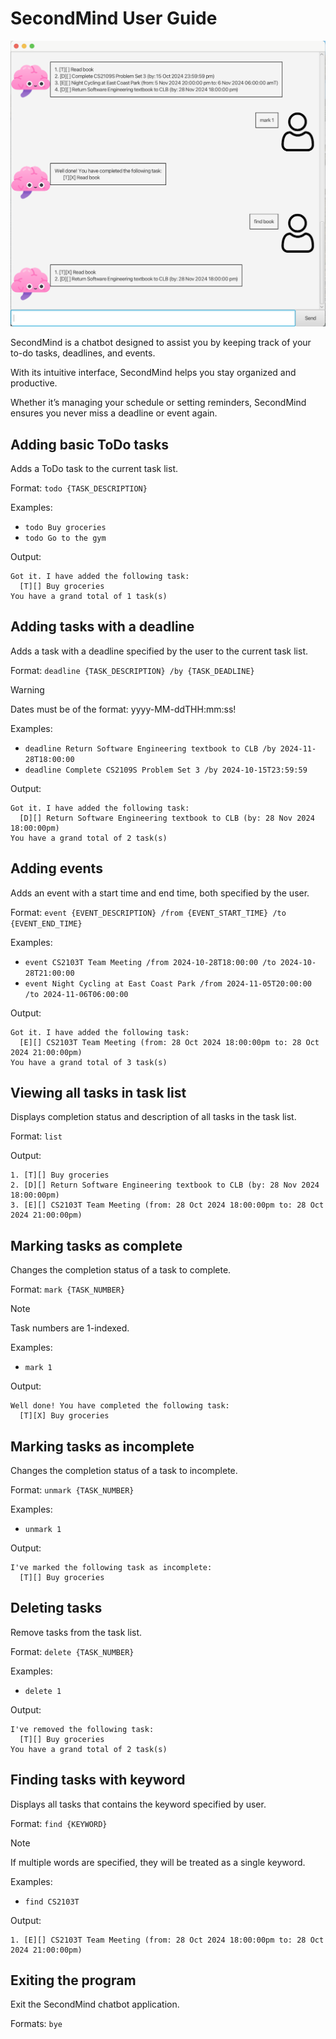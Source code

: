 # SecondMind User Guide
<img width="801" alt="Product Screenshot" src="UI.png">

SecondMind is a chatbot designed to assist you by keeping track of your to-do tasks, deadlines, and events. 

With its intuitive interface, SecondMind helps you stay organized and productive. 

Whether it’s managing your schedule or setting reminders, SecondMind ensures you never miss a deadline or event again.

## Adding basic ToDo tasks

Adds a ToDo task to the current task list.

Format: `todo {TASK_DESCRIPTION}`

Examples: 
- `todo Buy groceries`
- `todo Go to the gym`

Output:
```
Got it. I have added the following task:
  [T][] Buy groceries
You have a grand total of 1 task(s)
```

## Adding tasks with a deadline

Adds a task with a deadline specified by the user to the current task list.

Format: `deadline {TASK_DESCRIPTION} /by {TASK_DEADLINE}`
> [!WARNING]
> Dates must be of the format: yyyy-MM-ddTHH:mm:ss!

Examples:
- `deadline Return Software Engineering textbook to CLB /by 2024-11-28T18:00:00`
- `deadline Complete CS2109S Problem Set 3 /by 2024-10-15T23:59:59`

Output:
```
Got it. I have added the following task:
  [D][] Return Software Engineering textbook to CLB (by: 28 Nov 2024 18:00:00pm)
You have a grand total of 2 task(s)
```

## Adding events

Adds an event with a start time and end time, both specified by the user.

Format: `event {EVENT_DESCRIPTION} /from {EVENT_START_TIME} /to {EVENT_END_TIME}`

Examples:
- `event CS2103T Team Meeting /from 2024-10-28T18:00:00 /to 2024-10-28T21:00:00`
- `event Night Cycling at East Coast Park /from 2024-11-05T20:00:00 /to 2024-11-06T06:00:00`

Output:
```
Got it. I have added the following task:
  [E][] CS2103T Team Meeting (from: 28 Oct 2024 18:00:00pm to: 28 Oct 2024 21:00:00pm)
You have a grand total of 3 task(s)
```

## Viewing all tasks in task list

Displays completion status and description of all tasks in the task list.

Format: `list`

Output:
```
1. [T][] Buy groceries
2. [D][] Return Software Engineering textbook to CLB (by: 28 Nov 2024 18:00:00pm)
3. [E][] CS2103T Team Meeting (from: 28 Oct 2024 18:00:00pm to: 28 Oct 2024 21:00:00pm)
```

## Marking tasks as complete

Changes the completion status of a task to complete.

Format: `mark {TASK_NUMBER}`
> [!Note]
> Task numbers are 1-indexed.

Examples:
- `mark 1`

Output:
```
Well done! You have completed the following task:
  [T][X] Buy groceries
```

## Marking tasks as incomplete

Changes the completion status of a task to incomplete.

Format: `unmark {TASK_NUMBER}`

Examples:
- `unmark 1`

Output:
```
I've marked the following task as incomplete:
  [T][] Buy groceries
```

## Deleting tasks

Remove tasks from the task list.

Format: `delete {TASK_NUMBER}`

Examples:
- `delete 1`

Output:
```
I've removed the following task:
  [T][] Buy groceries
You have a grand total of 2 task(s)
```

## Finding tasks with keyword

Displays all tasks that contains the keyword specified by user.

Format: `find {KEYWORD}`
> [!Note]
> If multiple words are specified, they will be treated as a single keyword.

Examples:
- `find CS2103T`

Output:
```
1. [E][] CS2103T Team Meeting (from: 28 Oct 2024 18:00:00pm to: 28 Oct 2024 21:00:00pm)
```

## Exiting the program

Exit the SecondMind chatbot application.

Formats: `bye`
